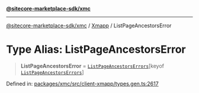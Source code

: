 [**@sitecore-marketplace-sdk/xmc**](../../../../README.md)

***

[@sitecore-marketplace-sdk/xmc](../../../../README.md) / [Xmapp](../README.md) / ListPageAncestorsError

# Type Alias: ListPageAncestorsError

> **ListPageAncestorsError** = [`ListPageAncestorsErrors`](ListPageAncestorsErrors.md)\[keyof [`ListPageAncestorsErrors`](ListPageAncestorsErrors.md)\]

Defined in: [packages/xmc/src/client-xmapp/types.gen.ts:2617](https://github.com/Sitecore/marketplace-sdk/blob/e3ec55ede335ad59ac5875d32f0d68c50e7bc899/packages/xmc/src/client-xmapp/types.gen.ts#L2617)
